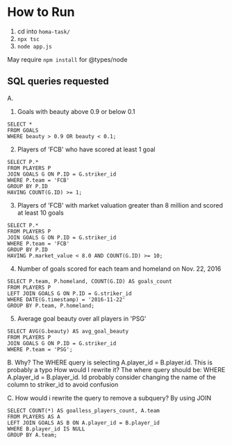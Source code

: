 # How to Run

1. cd into `homa-task/`
2. `npx tsc`
3. `node app.js`

May require `npm install` for @types/node

## SQL queries requested

A. 
1. Goals with beauty above 0.9 or below 0.1
```
SELECT *
FROM GOALS
WHERE beauty > 0.9 OR beauty < 0.1;
```

2. Players of 'FCB' who have scored at least 1 goal
```
SELECT P.*
FROM PLAYERS P
JOIN GOALS G ON P.ID = G.striker_id
WHERE P.team = 'FCB'
GROUP BY P.ID
HAVING COUNT(G.ID) >= 1;
```

3. Players of 'FCB' with market valuation greater than 8 million and scored at least 10 goals
```
SELECT P.*
FROM PLAYERS P
JOIN GOALS G ON P.ID = G.striker_id
WHERE P.team = 'FCB'
GROUP BY P.ID
HAVING P.market_value < 8.0 AND COUNT(G.ID) >= 10;
```

4. Number of goals scored for each team and homeland on Nov. 22, 2016
```
SELECT P.team, P.homeland, COUNT(G.ID) AS goals_count
FROM PLAYERS P
LEFT JOIN GOALS G ON P.ID = G.striker_id
WHERE DATE(G.timestamp) = '2016-11-22'
GROUP BY P.team, P.homeland;
```

5. Average goal beauty over all players in 'PSG'
```
SELECT AVG(G.beauty) AS avg_goal_beauty
FROM PLAYERS P
JOIN GOALS G ON P.ID = G.striker_id
WHERE P.team = 'PSG';
```

B. Why? The WHERE query is selecting A.player_id = B.player.id. This is probably a typo
How would I rewrite it? The where query should be: WHERE A.player_id = B.player_id. Id probably consider changing the name of the column to striker_id to avoid confusion

C. How would i rewrite the query to remove a subquery? By using JOIN
```
SELECT COUNT(*) AS goalless_players_count, A.team
FROM PLAYERS AS A
LEFT JOIN GOALS AS B ON A.player_id = B.player_id
WHERE B.player_id IS NULL
GROUP BY A.team;
```
